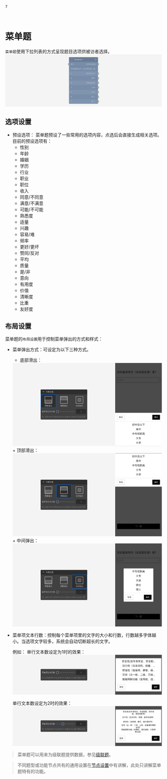```index
7
```

```tag

```

```summary

```
# 菜单题

`菜单题`使用下拉列表的方式呈现题目选项供被访者选择。
<img src='../../assets/snapshots/nodes/dropdown/node.png'>

## 选项设置

+ 预设选项：
菜单题预设了一些常用的选项内容，点选后会直接生成相关选项。目前的预设选项有：
  + 性别
  + 年龄
  + 婚姻
  + 学历
  + 行业
  + 职业
  + 职位
  + 收入
  + 同意/不同意
  + 满意/不满意
  + 可能/不可能
  + 熟悉度
  + 适量
  + 兴趣
  + 容易/难
  + 频率
  + 更好/更坏
  + 赞同/反对
  + 平均
  + 质量
  + 是/非
  + 意向
  + 有用度
  + 价值
  + 清晰度
  + 比重
  + 友好度

## 布局设置
菜单题的`布局设置`用于控制菜单弹出的方式和样式：

+ 菜单弹出方式：可设定为以下三种方式。
  + 底部滑出：
  <img src='../../assets/snapshots/nodes/dropdown/bottom.png'>
  + 顶部滑出：
  <img src='../../assets/snapshots/nodes/dropdown/top.png'>
  + 中间弹出：
  <img src='../../assets/snapshots/nodes/dropdown/center.png'>

+ 菜单项文本行数：控制每个菜单项里的文字的大小和行数，行数越多字体越小。当选项文字较多，系统会自动切断超长的文字。

  例如：
  单行文本数设定为1时的效果：
  <img src='../../assets/snapshots/nodes/dropdown/line-count-1.png'>

  单行文本数设定为2时的效果：
  <img src='../../assets/snapshots/nodes/dropdown/line-count-2.png'>

> 菜单题可以用来为级联题提供数据，参见[级联题](./cascade.md)。

> 不同题型或功能节点共有的通用设置在[节点设置](../node-setting/concept.md)中有讲解，此处只讲解菜单题特有的功能。